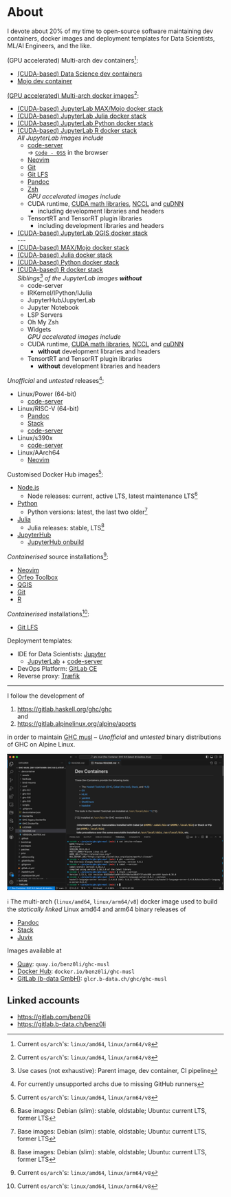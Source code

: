 # About

I devote about 20% of my time to open-source software maintaining dev
containers, docker images and deployment templates for Data Scientists,
ML/AI Engineers, and the like.

(GPU accelerated) Multi-arch dev containers[^1]:

* [(CUDA-based) Data Science dev containers](https://github.com/b-data/data-science-devcontainers)
* [Mojo dev container](https://github.com/benz0li/mojo-dev-container)

[(GPU accelerated) Multi-arch docker images](https://gitlab.b-data.ch/explore?name=Multi-arch+Docker+Image&sort=latest_activity_desc)[^1]:

* [(CUDA-based) JupyterLab MAX/Mojo docker stack](https://github.com/b-data/jupyterlab-mojo-docker-stack)
* [(CUDA-based) JupyterLab Julia docker stack](https://github.com/b-data/jupyterlab-julia-docker-stack)
* [(CUDA-based) JupyterLab Python docker stack](https://github.com/b-data/jupyterlab-python-docker-stack)
* [(CUDA-based) JupyterLab R docker stack](https://github.com/b-data/jupyterlab-r-docker-stack)  
  *All JupyterLab images include*
  * [code-server](https://github.com/cdr/code-server)  
    → [`Code - OSS`](https://github.com/microsoft/vscode) in the browser
  * [Neovim](https://neovim.io)
  * [Git](https://git-scm.com)
  * [Git LFS](https://git-lfs.github.com)
  * [Pandoc](https://pandoc.org)
  * [Zsh](http://zsh.sourceforge.net)  
  *GPU accelerated images include*
  * CUDA runtime,
    [CUDA math libraries](https://developer.nvidia.com/gpu-accelerated-libraries),
    [NCCL](https://developer.nvidia.com/nccl) and
    [cuDNN](https://developer.nvidia.com/cudnn)
    * including development libraries and headers
  * TensortRT and TensorRT plugin libraries
    * including development libraries and headers
* [(CUDA-based) JupyterLab QGIS docker stack](https://github.com/b-data/jupyterlab-qgis-docker-stack)  
  \-\-\-
* [(CUDA-based) MAX/Mojo docker stack](https://github.com/b-data/mojo-docker-stack)
* [(CUDA-based) Julia docker stack](https://github.com/b-data/julia-docker-stack)
* [(CUDA-based) Python docker stack](https://github.com/b-data/python-docker-stack)
* [(CUDA-based) R docker stack](https://github.com/b-data/r-docker-stack)  
  *Siblings[^2] of the JupyterLab images **without***
  * code-server
  * IRKernel/IPython/IJulia
  * JupyterHub/JupyterLab
  * Jupyter Notebook
  * LSP Servers
  * Oh My Zsh
  * Widgets  
  *GPU accelerated images include*
  * CUDA runtime,
    [CUDA math libraries](https://developer.nvidia.com/gpu-accelerated-libraries),
    [NCCL](https://developer.nvidia.com/nccl) and
    [cuDNN](https://developer.nvidia.com/cudnn)
    * **without** development libraries and headers
  * TensortRT and TensorRT plugin libraries
    * **without** development libraries and headers

*Unofficial* and *untested* releases[^3]:

* Linux/Power (64-bit)
  * [code-server](https://gitlab.b-data.ch/coder/code-server/-/releases)
* Linux/RISC-V (64-bit)
  * [Pandoc](https://gitlab.b-data.ch/jgm/pandoc/-/releases)
  * [Stack](https://gitlab.b-data.ch/commercialhaskell/stack/-/releases)
  * [code-server](https://gitlab.b-data.ch/coder/code-server/-/releases)
* Linux/s390x
  * [code-server](https://gitlab.b-data.ch/coder/code-server/-/releases)
* Linux/AArch64
  * [Neovim](https://gitlab.b-data.ch/neovim/neovim/-/releases)

Customised Docker Hub images[^1]:

* [Node.js](https://gitlab.b-data.ch/nodejs/nsi/container_registry)
  * Node releases: current, active LTS, latest maintenance LTS[^4]
* [Python](https://gitlab.b-data.ch/python/psi/container_registry)
  * Python versions: latest, the last two older[^4]
* [Julia](https://gitlab.b-data.ch/julia/jsi/container_registry)
  * Julia releases: stable, LTS[^4]
* [JupyterHub](https://gitlab.b-data.ch/jupyterhub/jupyterhub/container_registry)
  * [JupyterHub onbuild](https://gitlab.b-data.ch/jupyterhub/jupyterhub-onbuild/container_registry)

*Containerised* source installations[^1]:

* [Neovim](https://github.com/b-data/nvsi)
* [Orfeo Toolbox](https://github.com/b-data/otbsi)
* [QGIS](https://github.com/b-data/qgissi)
* [Git](https://github.com/b-data/gsi)
* [R](https://github.com/b-data/rsi)

*Containerised* installations[^1]:

* [Git LFS](https://github.com/b-data/glfsi)

Deployment templates:

* IDE for Data Scientists: [Jupyter](https://github.com/b-data/docker-deployment-jupyter)
  * [JupyterLab](https://jupyter.org) + [code-server](https://github.com/coder/code-server)
* DevOps Platform: [GitLab CE](https://github.com/b-data/docker-deployment-gitlab-ce)
* Reverse proxy: [Træfik](https://github.com/b-data/docker-deployment-traefik)

---

I follow the development of

1. <https://gitlab.haskell.org/ghc/ghc>  
   and
1. <https://gitlab.alpinelinux.org/alpine/aports>

in order to maintain [GHC musl](https://github.com/benz0li/ghc-musl) –
*Unofficial* and *untested* binary distributions of GHC on Alpine Linux.

![Screenshot](https://raw.githubusercontent.com/benz0li/ghc-musl/main/.devcontainer/assets/screenshots/ghc.png)

ℹ️ The multi-arch (`linux/amd64`, `linux/arm64/v8`) docker image used to build the
*statically linked* Linux amd64 and arm64 binary releases of

* [Pandoc](https://github.com/jgm/pandoc)
* [Stack](https://github.com/commercialhaskell/stack)
* [Juvix](https://github.com/anoma/juvix)

Images available at

* [Quay](https://quay.io/repository/benz0li/ghc-musl):
  `quay.io/benz0li/ghc-musl`
* [Docker Hub](https://hub.docker.com/r/benz0li/ghc-musl):
  `docker.io/benz0li/ghc-musl`
* [GitLab (b-data GmbH)](https://gitlab.b-data.ch/ghc/ghc-musl/container_registry/381):
  `glcr.b-data.ch/ghc/ghc-musl`

## Linked accounts

* <https://gitlab.com/benz0li>
* <https://gitlab.b-data.ch/benz0li>

[^1]: Current `os/arch`'s: `linux/amd64`, `linux/arm64/v8`  
[^2]: Use cases (not exhaustive): Parent image, dev container, CI pipeline  
[^3]: For currently unsupported archs due to missing GitHub runners
[^4]: Base images: Debian (slim): stable, oldstable; Ubuntu: current LTS, former LTS
